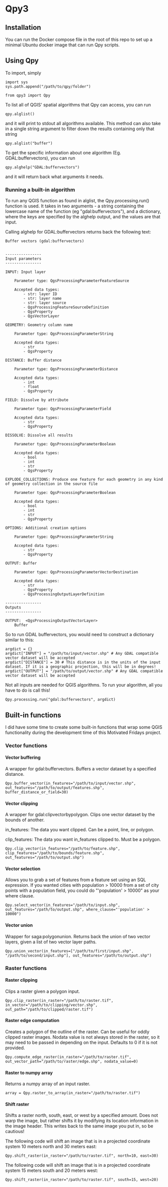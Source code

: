 # Qpy3


## Installation 

You can run the Docker compose file in the root of this repo to set up a minimal Ubuntu docker image that can run Qpy scripts. 


## Using Qpy 


To import, simply 

    import sys 
	sys.path.append("/path/to/qpy/folder")
	
	from qpy3 import Qpy 


To list all of QGIS' spatial algorithms that Qpy can access, you can run 


    qpy.alglist() 
	
	
and it will print to stdout all algorithms available. This method can also take in a single string argument to filter down the results containing only that string 


    qpy.alglist("buffer")
	

To get the specific information about one algorithm (Eg. GDAL:buffervectors), you can run 


    qpy.alghelp("GDAL:buffervectors") 
	
and it will return back what arguments it needs.

### Running a built-in algorithm 

To run any QGIS function as found in alglist, the Qpy.processing.run() function is used. It takes in two arguments - a string containing the lowercase name of the function (eg "gdal:buffervectors"), and a dictionary, where the keys are specified by the alghelp output, and the values are that input. 

Calling alghelp for GDAL:buffervectors returns back the following text:

    Buffer vectors (gdal:buffervectors)
    
    
    ----------------
    Input parameters
    ----------------
    
    INPUT: Input layer
    
    	Parameter type:	QgsProcessingParameterFeatureSource
    
    	Accepted data types:
    		- str: layer ID
    		- str: layer name
    		- str: layer source
    		- QgsProcessingFeatureSourceDefinition
    		- QgsProperty
    		- QgsVectorLayer
		
    GEOMETRY: Geometry column name

        Parameter type:	QgsProcessingParameterString

        Accepted data types:
            - str
            - QgsProperty

    DISTANCE: Buffer distance

        Parameter type:	QgsProcessingParameterDistance

        Accepted data types:
            - int
            - float
            - QgsProperty

    FIELD: Dissolve by attribute

        Parameter type:	QgsProcessingParameterField

        Accepted data types:
            - str
            - QgsProperty

    DISSOLVE: Dissolve all results

        Parameter type:	QgsProcessingParameterBoolean

        Accepted data types:
            - bool
            - int
            - str
            - QgsProperty

    EXPLODE_COLLECTIONS: Produce one feature for each geometry in any kind of geometry collection in the source file

        Parameter type:	QgsProcessingParameterBoolean

        Accepted data types:
            - bool
            - int
            - str
            - QgsProperty

    OPTIONS: Additional creation options

        Parameter type:	QgsProcessingParameterString

        Accepted data types:
            - str
            - QgsProperty

    OUTPUT: Buffer

        Parameter type:	QgsProcessingParameterVectorDestination

        Accepted data types:
            - str
            - QgsProperty
            - QgsProcessingOutputLayerDefinition

    ----------------
    Outputs
    ----------------

    OUTPUT:  <QgsProcessingOutputVectorLayer>
        Buffer
        
So to run GDAL buffervectors, you would need to construct a dictionary similar to this: 


    argdict = {}
    argdict["INPUT"] = "/path/to/input/vector.shp" # Any GDAL compatible vector dataset will be accepted 
    argdict["DISTANCE"] = 30 # This distance is in the units of the input dataset. If it is a geographic projection, this will be in degrees! 
    argdict["OUTPUT"] = "/path/to/output/vector.shp" # Any GDAL compatible vector dataset will be accepted 
    
    
Not all inputs are needed for QGIS algorithms. To run your algorithm, all you have to do is call this!

    Qpy.processing.run("gdal:buffervectors", argdict) 
    
    
    
## Built-in functions 

I did have some time to create some built-in functions that wrap some QGIS functionality during the development time of this Motivated Fridays project. 

### Vector functions
#### Vector buffering 

A wrapper for gdal:buffervectors. Buffers a vector dataset by a specified distance.

    Qpy.buffer_vector(in_features="/path/to/input/vector.shp", out_features="/path/to/output/features.shp", buffer_distance_or_field=30)

#### Vector clipping

A wrapper for gdal:clipvectorbypolygon. Clips one vector dataset by the bounds of another.

in_features: The data you want clipped. Can be a point, line, or polygon.

clip_features: The data you want in_features clipped to. Must be a polygon.

    Qpy.clip_vector(in_features="/path/to/feature.shp", clip_features="/path/to/bounds/feature.shp", out_features="/path/to/output.shp")

#### Vector selection 

Allows you to grab a set of features from a feature set using an SQL expression. If you wanted cities with population > 10000 from a set of city points with a population field, you could do "'population' > 10000" as your where clause.

    Qpy.select_vector(in_features="/path/to/input.shp", out_features="/path/to/output.shp", where_clause="'population' > 10000")

#### Vector union 

Wrapper for saga:polygonunion. Returns back the union of two vector layers, given a list of two vector layer paths.

    Qpy.union_vector(in_features=["/path/to/first/input.shp", "/path/to/second/input.shp"], out_features="/path/to/output.shp")



### Raster functions 
#### Raster clipping 

Clips a raster given a polygon input. 

    Qpy.clip_raster(in_raster="/path/to/raster.tif", in_vector="/path/to/clipping/vector.shp", out_path="/path/to/clipped/raster.tif") 

#### Raster edge computation 

Creates a polygon of the outline of the raster. Can be useful for oddly clipped raster images. Nodata value is not always stored in the raster, so it may need to be passed in depending on the input. Defaults to 0 if it is not provided.

    Qpy.compute_edge_raster(in_raster="/path/to/raster.tif", out_vector_path="/path/to/raster/edge.shp", nodata_value=0)

#### Raster to numpy array 

Returns a numpy array of an input raster. 

    array = Qpy.raster_to_array(in_raster="/path/to/raster.tif")


#### Shift raster 

Shifts a raster north, south, east, or west by a specified amount. Does not warp the image, but rather shifts it by modifying its location information in the image header. This writes back to the same image you put in, so be cautious!

The following code will shift an image that is in a projected coordinate system 10 meters north and 30 meters east:

    Qpy.shift_raster(in_raster="/path/to/raster.tif", north=10, east=30)

The following code will shift an image that is in a projected coordinate system 15 meters south and 20 meters west:

    Qpy.shift_raster(in_raster="/path/to/raster.tif", south=15, west=20)
